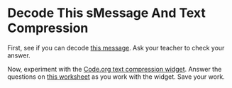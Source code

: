 # Decode This sMessage And Text Compression
First, see if you can decode [this message](https://docs.google.com/document/d/1x89s9Xo6lwMJPQjJqhzPaBg_huwTF9LmV2PrUrESYZQ/edit). Ask your teacher to check your answer.   

Now, experiment with the [Code.org text compression widget](https://studio.code.org/s/text-compression/stage/1/puzzle/1). Answer the questions on [this worksheet](https://docs.google.com/document/d/1dEvtuFNhx9tOWBFt8z_7_uB6WqeS5SSSdYamsZu6hJ0/edit) as you work with the widget. Save your work.
